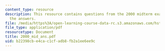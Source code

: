 ```yaml
---
content_type: resource
description: This resource contains questions from the 2000 midterm exam, alongwith
  the answers.
file: /media/https%3A/open-learning-course-data-rc.s3.amazonaws.com/hst-176-cellular-and-molecular-immunology-fall-2005/b22398cbe4cac1cfadb8fb2a1ee6ee9c_2000_mid_ans.pdf
file_type: application/pdf
resourcetype: Document
title: 2000_mid_ans.pdf
uid: b22398cb-e4ca-c1cf-adb8-fb2a1ee6ee9c
---
```

